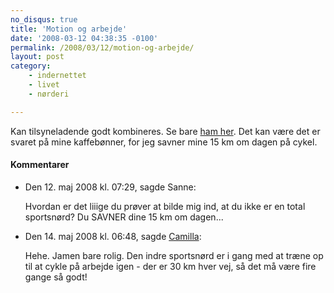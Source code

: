 ```yaml
---
no_disqus: true
title: 'Motion og arbejde'
date: '2008-03-12 04:38:35 -0100'
permalink: /2008/03/12/motion-og-arbejde/
layout: post
category:
    - indernettet
    - livet
    - nørderi

---
```

Kan tilsyneladende godt kombineres. Se bare [ham her](http://jonathanfields.com/blog/how-i-burn-600-calories-a-day-blogging/). Det kan være det er svaret på mine kaffebønner, for jeg savner mine 15 km om dagen på cykel.
<div class="vintage-comments">
<h4>Kommentarer </h4>
<ul class="vintage-comments-list"><li>
<p class="comment-meta">Den <time datetime="2008-05-12T19:29:16+02:00">12. maj 2008 kl.  07:29</time>, sagde Sanne:</p>
<p>Hvordan er det liiige du prøver at bilde mig ind, at du ikke er en total sportsnørd? Du SAVNER dine 15 km om dagen...</p>
</li>
<li>
<p class="comment-meta">Den <time datetime="2008-05-14T06:48:21+02:00">14. maj 2008 kl.  06:48</time>, sagde <a href="http://xoc.dk">Camilla</a>:</p>
<p>Hehe. Jamen bare rolig. Den indre sportsnørd er i gang med at træne op til at cykle på arbejde igen - der er 30 km hver vej, så det må være fire gange så godt!</p>
</li>
</ul>
</div>
